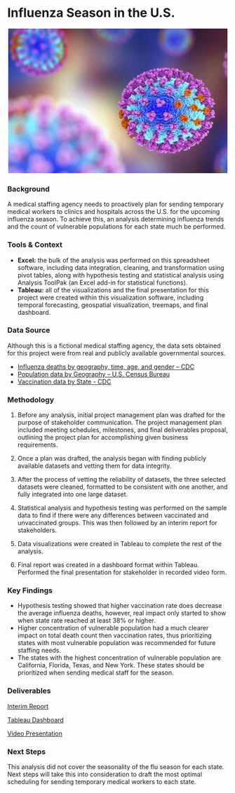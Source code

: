 # Influenza Season in the U.S.
<p align="center">
  <img width="500" height="330" src="Images/influenza.jpg"/>
</p>

### Background
A medical staffing agency needs to proactively plan for sending temporary medical workers to clinics and hospitals across the U.S. for the upcoming influenza season. To achieve this, an analysis determining influenza trends and the count of vulnerable populations for each state much be performed. 

### Tools & Context
- **Excel:** the bulk of the analysis was performed on this spreadsheet software, including data integration, cleaning, and transformation using pivot tables, along with hypothesis testing and statistical analysis using Analysis ToolPak (an Excel add-in for statistical functions). 
- **Tableau:** all of the visualizations and the final presentation for this project were created within this visualization software, including temporal forecasting, geospatial visualization, treemaps, and final dashboard. 

### Data Source
Although this is a fictional medical staffing agency, the data sets obtained for this project were from real and publicly available governmental sources. 
- [Influenza deaths by geography, time, age, and gender – CDC](https://github.com/tiltonneena/InfluenzaSeason-Project/blob/main/Datasets/CDC_InfluenzaDeaths.xlsx) 
- [Population data by Geography – U.S. Census Bureau](https://github.com/tiltonneena/InfluenzaSeason-Project/blob/main/Datasets/USCensus_PopulationData.xlsx)
- [Vaccination data by State - CDC](https://github.com/tiltonneena/InfluenzaSeason-Project/blob/main/Datasets/CDC_StateFluVaxData.csv)

### Methodology
1.	Before any analysis, initial project management plan was drafted for the purpose of stakeholder communication. The project management plan included meeting schedules, milestones, and final deliverables proposal, outlining the project plan for accomplishing given business requirements. 

2.	Once a plan was drafted, the analysis began with finding publicly available datasets and vetting them for data integrity. 

3.	After the process of vetting the reliability of datasets, the three selected datasets were cleaned, formatted to be consistent with one another, and fully integrated into one large dataset. 

4.	Statistical analysis and hypothesis testing was performed on the sample data to find if there were any differences between vaccinated and unvaccinated groups. This was then followed by an interim report for stakeholders. 

5.	Data visualizations were created in Tableau to complete the rest of the analysis. 

6.	Final report was created in a dashboard format within Tableau. Performed the final presentation for stakeholder in recorded video form. 

### Key Findings
- Hypothesis testing showed that higher vaccination rate does decrease the average influenza
deaths, however, real impact only started to show when state rate reached at least 38% or higher. 
- Higher concentration of vulnerable population had a much clearer impact on total death count then vaccination rates, thus prioritizing states with most vulnerable population was recommended for future staffing needs.
- The states with the highest concentration of vulnerable population are California, Florida, Texas, and New York. These states should be prioritized when sending medical staff for the season. 

### Deliverables
[Interim Report](https://github.com/tiltonneena/InfluenzaSeason-Project/blob/main/InterimReport.pdf)

[Tableau Dashboard](https://public.tableau.com/app/profile/neena1744/viz/InfluenzaWorkbookII/InfluenzaMedicalPlanningStory)

[Video Presentation](https://vimeo.com/652267376)

### Next Steps
This analysis did not cover the seasonality of the flu season for each state. Next steps will take this into consideration to draft the most optimal scheduling for sending temporary medical workers to each state.  
